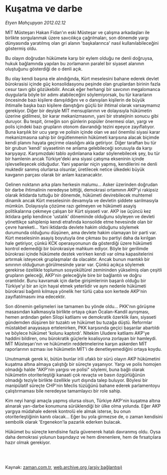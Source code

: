 # Kuşatma ve darbe

*Etyen Mahçupyan 2012.02.12*

<td class="columnist-detail">
<p>MİT Müsteşarı Hakan Fidan'ın eski Müsteşar ve çalışma arkadaşları ile birlikte sorgulanmak üzere savcılıkça çağrılmaları, son dönemde yargı dünyasında yaratılmış olan gri alanın 'başkalarınca' nasıl kullanılabileceğini göstermiş oldu.</p>
<p>
<div id="haberMetinDiv">
<p>Bu olayın doğrudan hükümete karşı bir eylem olduğu ne denli doğruysa, hukuk bağlamında yapılan bu zorlamanın paralel bir siyaset alanının oluştuğunu gösterdiği de o denli açık.
<p>Bu olay kendi başına ele alındığında, Kürt meselesini bahane ederek devlet bürokrasisi içinde güç konsolidasyonu peşinde olan gruplardan birinin fazla cesur tavrı gibi gözükebilir. Ancak eğer herhangi bir savcının megalomanca duygularla böyle bir adımı atabileceğini söylemiyorsak, bu tür kararların öncesinde bazı kişilere danışıldığını ve o danışılan kişilerin de büyük ihtimalle başka bazı kişilere danıştığını güçlü bir ihtimal olarak varsaymamız gerekiyor. Diğer bir deyişle MİT mensuplarının ve dolayısıyla hükümetin üzerine gidilmesi, bir karar mekanizmasının, yani bir stratejinin sonucu gibi duruyor. Bu tespit, örneğin son günlerin popüler önermesi olan, yargı ve polis içindeki bazı grupların otonom davrandığı tezini epeyce zayıflatıyor. Buna karşılık bir ucu yargı ve polisin içinde olan ve asıl önemlisi siyasi karar mekanizmasına sahip bir örgütlenmenin hükümeti karşısına alacak biçimde kendi planını hayata geçirme olasılığını akla getiriyor. Diğer taraftan bu tür bir grubun 'kendi' siyasetinin ne anlama gelebileceği sorusuyla da karşı karşıyayız. Karşımızdaki tablo aydınlanana kadar söylenebilecek şey, bu tür bir hamlenin ancak Türkiye'deki ana siyasi çatışma ekseninin içinde işlevselleşecek olduğudur. Yani yapanlar niçin yapmış, kendilerini ne denli muktedir sanmış olurlarsa olsunlar, üretilecek netice ülkedeki büyük kavganın parçası olarak bir anlam kazanacaktır.
<p>Gelinen noktanın arka planı herkesin malumu... Asker üzerinden doğrudan bir darbe ihtimalinin neredeyse bittiği, demokrasi ortamının AKP'yi rakipsiz olarak iktidarda tuttuğu bir dönemde, hükümeti devirebilecek muhtemel dinamik ancak Kürt meselesinin devamıyla ve devletin şiddete sarılmasıyla mümkün. Dolayısıyla çözüme razı gelmeyen ve hükümeti asayiş politikalarına çekmeye çalışan bir Kürt siyaseti var. AKP ise üçüncü kez iktidara gelip kendince 'ustalık' döneminde olduğunu söyleyen ve devleti yönettikçe sahiplenip kendi etrafında konsolide etme hevesinde olan bir çevre hareketi... Yani iktidarda devlete hakim olduğunu söylemek durumunda olduğunu düşünen, ama devlete hakim olamayan bir parti var. Kürt meselesinin asayiş boyutuyla öne çıkması bu partiyi daha da kırılgan hale getiriyor, çünkü KCK operasyonunun da gösterdiği üzere hükümeti kontrol edemediği bir bürokrasiye mahkum ediyor. Böyle bir gerilimde bürokrasi içinde hükümete destek verirken kendi var olma kapasitelerini artırmak isteyecek gruplaşmalar da olacaktır. Ancak bunun mantıklı bir sınırının olduğunun görülmesinde yarar var. Çünkü açıkça söylemek gerekirse özellikle toplumun sosyokültürel zemininden yükselmiş olan çeşitli grupların geleceği, AKP'nin geleceğiyle bire bir bağlantılı ve doğru orantılıdır. Bunu kavramak için darbe girişimlerinin başarılı olduğu bir Türkiye'yi bir an için hayal etmek yeterlidir ve aynı nedenle hükümeti bürokrasi bağımlı kılmaya yönelik her türlü çaba son kertede AKP'nin zayıflatılmasını ima edecektir.
<p>Son dönemin gelişmeleri ise tamamen bu yönde oldu... PKK'nın görüşme masasından kalkmasıyla birlikte ortaya çıkan Öcalan-Kandil ayrışması, hemen ardından gelen Silopi katliamı ve demokratik özerklik ilanı, siyaseti gündemden düşüren bir tuzaktı ve hükümet bu tuzağa düştü. Reformlar müstakbel anayasaya ertelenirken, PKK karşısında geçici başarılar abartıldı ve böylece hükümet 'kolunu kaptırdı'. Nitekim Uludere katliamı AKP'ye haddini bildiren, onu bürokratik güçlerle koalisyona zorlayan bir hamleydi. MİT Müsteşarı'nın ve hükümetin reddetmelerine karşın askerden MİT raporlarının sızması ise hükümetin MİT'i de denetleyemediğini ortaya koydu.
<p>Unutmamak gerek ki, bütün bunlar irili ufaklı bir sürü olayın AKP hükümetini kuşatma altına almaya çalıştığı bir süreçte yaşanıyor. Yargı ve polis homojen olmadığı halde "AKP'nin yargısı ve polisi" söylemi, buna bağlı olarak hükümetin otoriterleştiği kanaati çok revaçta ve basın özgürlüğünün olmadığı teziyle birlikte özellikle yurt dışında talep buluyor. Böylesi bir manipülatif süreçte CHP'nin Meclis tüzüğünü bahane ederek parlamentoyu çalıştırmaması bile neredeyse tamamlayıcı bir role sahip. 
<p>Kim neyi hangi amaçla yapmış olursa olsun, Türkiye AKP'nin kuşatma altına alınarak yarı-darbe konumuna sürüklendiği bir ülke olma yolunda. Eğer AKP yargıya müdahale ederek kontrolü ele almak isterse, bu onun otoriterleştiğinin kanıtı olacak... Eğer bu yola girmezse de, o zaman kendisini sembolik olarak 'Ergenekon'la pazarlık ederken bulacak.
<p>Hükümet bu süreçte kendisine fazla güvenerek hatalı davranmış oldu. Oysa daha demokrasi yolunun başındayız ve hem direnenlere, hem de fırsatçılara hazır olmak gerekiyor.</p></p></p></p></p></p></p></div>
</p>


<p><br>
		 </br></p></td>

Kaynak: [zaman.com.tr](http://zaman.com.tr/yazar.do?yazino=1243960), [web.archive.org (arşiv bağlantısı)](http://web.archive.org/web/20120215150612/http://zaman.com.tr:80/yazar.do?yazino=1243960)

